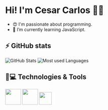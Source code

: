 <h1>Hi! I'm Cesar Carlos 👋😊</h1>

- 😍 I'm passionate about programming.  
- 🌱 I’m currently learning JavaScript.

<h2>⚡ GitHub stats </h2>

![GitHub Stats](https://github-readme-stats.vercel.app/api?username=Cesar-Carllos&theme=dark&show_icons=true&&hide=prs)
![Most used Languages](https://github-readme-stats.vercel.app/api/top-langs/?username=Cesar-Carllos&layout=compact&theme=dark)


<h2>🚀💻 Technologies & Tools</h2>

<div>
    <img src="https://cdn.jsdelivr.net/gh/devicons/devicon/icons/html5/html5-original-wordmark.svg" height="50" width="50"/>
    <img src="https://cdn.jsdelivr.net/gh/devicons/devicon/icons/css3/css3-original-wordmark.svg" height="50" width="50"/>
    <img src="https://cdn.jsdelivr.net/gh/devicons/devicon/icons/javascript/javascript-original.svg" height="40" width="40"/>
</div>
